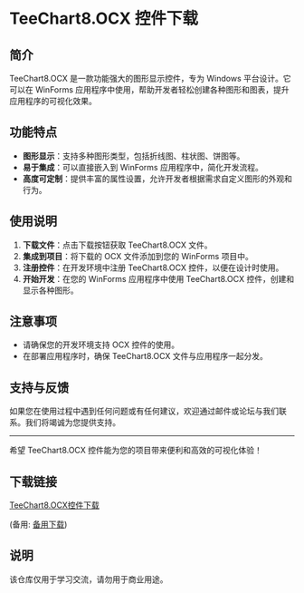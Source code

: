 # TeeChart8.OCX 控件下载

## 简介
TeeChart8.OCX 是一款功能强大的图形显示控件，专为 Windows 平台设计。它可以在 WinForms 应用程序中使用，帮助开发者轻松创建各种图形和图表，提升应用程序的可视化效果。

## 功能特点
- **图形显示**：支持多种图形类型，包括折线图、柱状图、饼图等。
- **易于集成**：可以直接嵌入到 WinForms 应用程序中，简化开发流程。
- **高度可定制**：提供丰富的属性设置，允许开发者根据需求自定义图形的外观和行为。

## 使用说明
1. **下载文件**：点击下载按钮获取 TeeChart8.OCX 文件。
2. **集成到项目**：将下载的 OCX 文件添加到您的 WinForms 项目中。
3. **注册控件**：在开发环境中注册 TeeChart8.OCX 控件，以便在设计时使用。
4. **开始开发**：在您的 WinForms 应用程序中使用 TeeChart8.OCX 控件，创建和显示各种图形。

## 注意事项
- 请确保您的开发环境支持 OCX 控件的使用。
- 在部署应用程序时，确保 TeeChart8.OCX 文件与应用程序一起分发。

## 支持与反馈
如果您在使用过程中遇到任何问题或有任何建议，欢迎通过邮件或论坛与我们联系。我们将竭诚为您提供支持。

---

希望 TeeChart8.OCX 控件能为您的项目带来便利和高效的可视化体验！

## 下载链接
[TeeChart8.OCX控件下载](https://pan.quark.cn/s/0ac279752f19) 

(备用: [备用下载](https://pan.baidu.com/s/1ew2-xEoW22XINGwUU47B-w?pwd=1234))

## 说明

该仓库仅用于学习交流，请勿用于商业用途。
